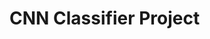 # CNN Classifier Project


```

```




```

```



```

```



```

```



```

```



```

```



```

```


```

```
